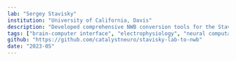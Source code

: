 ```yaml
---
lab: "Sergey Stavisky"
institution: "University of California, Davis"
description: "Developed comprehensive NWB conversion tools for the Stavisky lab's brain-to-text decoding datasets. The conversion pipeline handles complex neural decoding data including RNN decoder outputs, language model predictions, and processed electrophysiology signals. Created custom visualization widgets for analyzing decoding performance, trial-aligned data, and temporal evolution of phoneme and word predictions. The tools support Redis-based data streaming and include extensive configuration options through YAML files."
tags: ["brain-computer interface", "electrophysiology", "neural computation", "behavioral tracking"]
github: "https://github.com/catalystneuro/stavisky-lab-to-nwb"
date: "2023-05"
---
```

